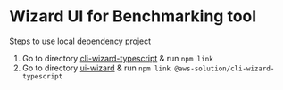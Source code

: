 # Wizard UI for Benchmarking tool

Steps to use local dependency project
1. Go to directory [cli-wizard-typescript](../cli-wizard) & run `npm link`
2. Go to directory [ui-wizard](./) & run `npm link @aws-solution/cli-wizard-typescript`